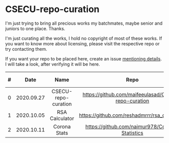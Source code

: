 # CSECU-repo-curation
I'm just trying to bring all precious works my batchmates, maybe senior and juniors to one place. Thanks.

I'm just curating all the works, I hold no copyright of most of these works. If you want to know more about licensing, please visit the respective repo or try contacting them.

If you want your repo to be placed here, create an issue [mentioning details](https://github.com/maifeeulasad/CSECU-repo-curation/blob/master/.github/ISSUE_TEMPLATE/00-bug-issue.md). I will take a look, after verifying it will be here.



| # | Date | Name | Repo | Status | Member(s) | Date of Completion | Course Code | Details | Duration | Technical Specifications | Project Reports | Regarding Collaborations |
| :---: | :---: | :---: | :---: | :---: | :---: | :---: | :---: | :---: | :---: | :---: | :---: | :---: |
| 0 | 2020.09.27 | CSECU-repo-curation | https://github.com/maifeeulasad/CSECU-repo-curation | Under development | Maifee Ul Asad, | x | x | x | x | x | x | x | Feel free to collaborate as much as possible |
| 1 | 2020.10.05 | RSA Calculator | https://github.com/reshadmrrr/rsa_calculator | Completed | Monayam Reshad, | 2020.10.04 | CSE717 | [in readme](https://github.com/reshadmrrr/rsa_calculator/blob/master/README.md) | 1 week | <img alt="Flutter" src="https://img.shields.io/badge/-Flutter-1978a9?style=flat-square&logo=Flutter&logoColor=white" /><img alt="Dart" src="https://img.shields.io/badge/-Dart-1978a9?style=flat-square&logo=Dart&logoColor=white" /> | x | Would love to do so |
| 2 | 2020.10.11 | Corona Stats | https://github.com/naimur978/Corona-Statistics | Completed | Naimur Rahman, | 2020.05.17 | x | [in readme](https://github.com/naimur978/Corona-Statistics/blob/master/README.md) | 1 week | <img alt="Flutter" src="https://img.shields.io/badge/-Flutter-1978a9?style=flat-square&logo=Flutter&logoColor=white" /><img alt="Dart" src="https://img.shields.io/badge/-Dart-1978a9?style=flat-square&logo=Dart&logoColor=white" /> | x | I'd really love to do so. |
